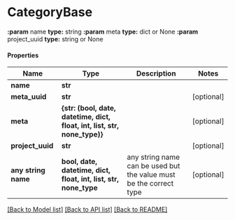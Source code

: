 # CategoryBase

**:param** name                                **type:** string **:param** meta                                **type:** dict or None  **:param** project_uuid                        **type:** string or None

#### Properties
Name | Type | Description | Notes
------------ | ------------- | ------------- | -------------
**name** | **str** |  | 
**meta_uuid** | **str** |  | [optional] 
**meta** | **{str: (bool, date, datetime, dict, float, int, list, str, none_type)}** |  | [optional] 
**project_uuid** | **str** |  | [optional] 
**any string name** | **bool, date, datetime, dict, float, int, list, str, none_type** | any string name can be used but the value must be the correct type | [optional]

[[Back to Model list]](../README.md#documentation-for-models) [[Back to API list]](../README.md#documentation-for-api-endpoints) [[Back to README]](../README.md)

